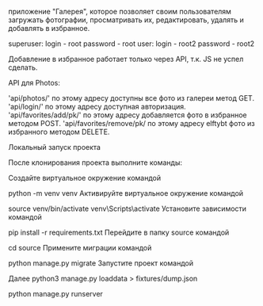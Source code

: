 приложение "Галерея", которое позволяет своим пользователям загружать фотографии, просматривать их,
редактировать, удалять и добавлять в избранное.


superuser: login - root password - root
user: login - root2 password - root2

Добавление в избранное работает только через API, т.к. JS не успел сделать.

API для Photos:

'api/photos/' по этому адресу доступны все фото из галереи метод GET.
'api/login/' по этому адресу доступная авторизация.
'api/favorites/add/pk/' по этому адресу добавляется фото в избранное методом POST.
'api/favorites/remove/pk/ по этому адресу elftybt фото из избранного методом DELETE.

Локальный запуск проекта

После клонирования проекта выполните команды:

Создайте виртуальное окружение командой

python -m venv venv
Активируйте виртуальное окружение командой

source venv/bin/activate
venv\Scripts\activate
Установите зависимости командой

pip install -r requirements.txt
Перейдите в папку source командой

cd source
Примените миграции командой

python manage.py migrate
Запустите проект командой

Далее 
python3 manage.py loaddata > fixtures/dump.json

python manage.py runserver



